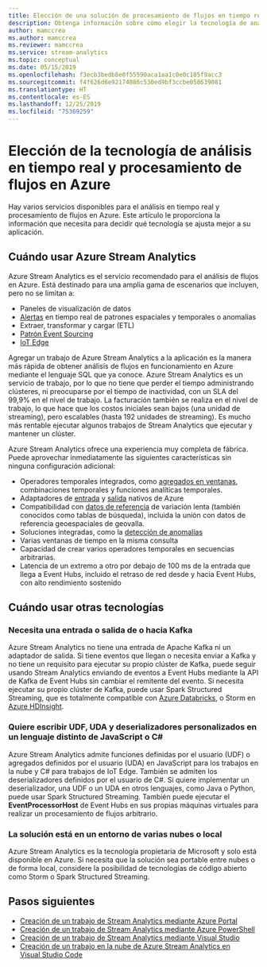 ```yaml
---
title: Elección de una solución de procesamiento de flujos en tiempo real en Azure
description: Obtenga información sobre cómo elegir la tecnología de análisis en tiempo real y procesamiento de flujos adecuada para compilar una aplicación en Azure.
author: mamccrea
ms.author: mamccrea
ms.reviewer: mamccrea
ms.service: stream-analytics
ms.topic: conceptual
ms.date: 05/15/2019
ms.openlocfilehash: f3ecb3bedb8e0f55590aca1aa1c0e0c185f9acc3
ms.sourcegitcommit: f4f626d6e92174086c530ed9bf3ccbe058639081
ms.translationtype: HT
ms.contentlocale: es-ES
ms.lasthandoff: 12/25/2019
ms.locfileid: "75369259"
---
```

# <a name="choose-a-real-time-analytics-and-streaming-processing-technology-on-azure"></a>Elección de la tecnología de análisis en tiempo real y procesamiento de flujos en Azure

Hay varios servicios disponibles para el análisis en tiempo real y procesamiento de flujos en Azure. Este artículo le proporciona la información que necesita para decidir qué tecnología se ajusta mejor a su aplicación.

## <a name="when-to-use-azure-stream-analytics"></a>Cuándo usar Azure Stream Analytics

Azure Stream Analytics es el servicio recomendado para el análisis de flujos en Azure. Está destinado para una amplia gama de escenarios que incluyen, pero no se limitan a:

* Paneles de visualización de datos
* [Alertas](stream-analytics-set-up-alerts.md) en tiempo real de patrones espaciales y temporales o anomalías
* Extraer, transformar y cargar (ETL)
* [Patrón Event Sourcing](/azure/architecture/patterns/event-sourcing)
* [IoT Edge](stream-analytics-edge.md)

Agregar un trabajo de Azure Stream Analytics a la aplicación es la manera más rápida de obtener análisis de flujos en funcionamiento en Azure mediante el lenguaje SQL que ya conoce. Azure Stream Analytics es un servicio de trabajo, por lo que no tiene que perder el tiempo administrando clústeres, ni preocuparse por el tiempo de inactividad, con un SLA del 99,9% en el nivel de trabajo. La facturación también se realiza en el nivel de trabajo, lo que hace que los costos iniciales sean bajos (una unidad de streaming), pero escalables (hasta 192 unidades de streaming). Es mucho más rentable ejecutar algunos trabajos de Stream Analytics que ejecutar y mantener un clúster.

Azure Stream Analytics ofrece una experiencia muy completa de fábrica. Puede aprovechar inmediatamente las siguientes características sin ninguna configuración adicional:

* Operadores temporales integrados, como [agregados en ventanas](stream-analytics-window-functions.md), combinaciones temporales y funciones analíticas temporales.
* Adaptadores de [entrada](stream-analytics-add-inputs.md) y [salida](stream-analytics-define-outputs.md) nativos de Azure
* Compatibilidad con [datos de referencia](stream-analytics-use-reference-data.md) de variación lenta (también conocidos como tablas de búsqueda), incluida la unión con datos de referencia geoespaciales de geovalla.
* Soluciones integradas, como la [detección de anomalías](stream-analytics-machine-learning-anomaly-detection.md)
* Varias ventanas de tiempo en la misma consulta
* Capacidad de crear varios operadores temporales en secuencias arbitrarias.
* Latencia de un extremo a otro por debajo de 100 ms de la entrada que llega a Event Hubs, incluido el retraso de red desde y hacia Event Hubs, con alto rendimiento sostenido

## <a name="when-to-use-other-technologies"></a>Cuándo usar otras tecnologías

### <a name="you-need-to-input-from-or-output-to-kafka"></a>Necesita una entrada o salida de o hacia Kafka

Azure Stream Analytics no tiene una entrada de Apache Kafka ni un adaptador de salida. Si tiene eventos que llegan o necesita enviar a Kafka y no tiene un requisito para ejecutar su propio clúster de Kafka, puede seguir usando Stream Analytics enviando de eventos a Event Hubs mediante la API de Kafka de Event Hubs sin cambiar el remitente del evento. Si necesita ejecutar su propio clúster de Kafka, puede usar Spark Structured Streaming, que es totalmente compatible con [Azure Databricks](../azure-databricks/index.yml), o Storm en [Azure HDInsight](../hdinsight/storm/apache-storm-overview.md).

### <a name="you-want-to-write-udfs-udas-and-custom-deserializers-in-a-language-other-than-javascript-or-c"></a>Quiere escribir UDF, UDA y deserializadores personalizados en un lenguaje distinto de JavaScript o C#

Azure Stream Analytics admite funciones definidas por el usuario (UDF) o agregados definidos por el usuario (UDA) en JavaScript para los trabajos en la nube y C# para trabajos de IoT Edge. También se admiten los deserializadores definidos por el usuario de C#. Si quiere implementar un deserializador, una UDF o un UDA en otros lenguajes, como Java o Python, puede usar Spark Structured Streaming. También puede ejecutar el **EventProcessorHost** de Event Hubs en sus propias máquinas virtuales para realizar un procesamiento de flujos arbitrario.

### <a name="your-solution-is-in-a-multi-cloud-or-on-premises-environment"></a>La solución está en un entorno de varias nubes o local

Azure Stream Analytics es la tecnología propietaria de Microsoft y solo está disponible en Azure. Si necesita que la solución sea portable entre nubes o de forma local, considere la posibilidad de tecnologías de código abierto como Storm o Spark Structured Streaming.

## <a name="next-steps"></a>Pasos siguientes

* [Creación de un trabajo de Stream Analytics mediante Azure Portal](stream-analytics-quick-create-portal.md)
* [Creación de un trabajo de Stream Analytics mediante Azure PowerShell](stream-analytics-quick-create-powershell.md)
* [Creación de un trabajo de Stream Analytics mediante Visual Studio](stream-analytics-quick-create-vs.md)
* [Creación de un trabajo en la nube de Azure Stream Analytics en Visual Studio Code](quick-create-vs-code.md)
